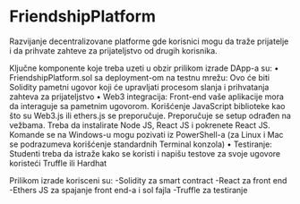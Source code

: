 # FriendshipPlatform
Razvijanje decentralizovane platforme gde korisnici mogu da traže prijatelje i da prihvate zahteve za prijateljstvo od drugih korisnika.

Ključne komponente koje treba uzeti u obzir prilikom izrade DApp-a su:
• FriendshipPlatform.sol sa deployment-om na testnu mrežu: Ovo će biti Solidity
pametni ugovor koji će upravljati procesom slanja i prihvatanja zahteva za
prijateljstvo 
• Web3 integracija: Front-end vaše aplikacije mora da interaguje sa pametnim
ugovorom. Korišćenje JavaScript biblioteke kao što su Web3.js ili ethers.js se
preporučuje. Preporučuje se setup odrađen na vežbama. Treba da instalirate Node
JS, React JS i pokrenete React JS. Komande se na Windows-u mogu pozivati iz
PowerShell-a (za Linux i Mac se podrazumeva korišćenje standardnih Terminal
konzola) 
• Testiranje: Studenti treba da istraže kako se koristi i napišu testove za svoje
ugovore koristeći Truffle ili Hardhat 

Prilikom izrade korisceni su:
-Solidity za smart contract
-React za front end
-Ethers JS za spajanje front end-a i sol fajla
-Truffle za testiranje



